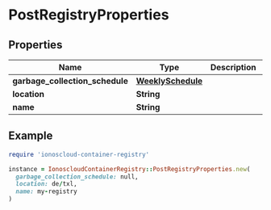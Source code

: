 # PostRegistryProperties

## Properties

| Name | Type | Description | Notes |
| ---- | ---- | ----------- | ----- |
| **garbage_collection_schedule** | [**WeeklySchedule**](WeeklySchedule.md) |  | [optional] |
| **location** | **String** |  |  |
| **name** | **String** |  |  |

## Example

```ruby
require 'ionoscloud-container-registry'

instance = IonoscloudContainerRegistry::PostRegistryProperties.new(
  garbage_collection_schedule: null,
  location: de/txl,
  name: my-registry
)
```


